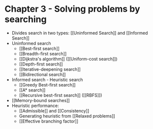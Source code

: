# Chapter 3 - Solving problems by searching

- Divides search in two types: [[Uninformed Search]] and [[Informed Search]]
- Uninformed search
	- [[Best-first search]]
	- [[Breadth-first search]]
	- [[Dijkstra's algorithm]] ([[Uniform-cost search]])
	- [[Depth-first search]]
	- [[Iterative-deepening search]]
	- [[Bidirectional search]]
- Informed search - Heuristic search
	- [[Greedy Best-first search]]
	- [[A* search]]
	- [[Recursive best-first search]] ([[RBFS]])
- [[Memory-bound searches]]
- Heuristic performance:
	- [[Admissible]] and [[Consistency]]
	- Generating heuristic from [[Relaxed problems]]
	- [[Effective branching factor]]